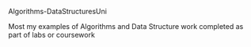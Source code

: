 Algorithms-DataStructuresUni

Most my examples of Algorithms and Data Structure work completed as part of labs or coursework
